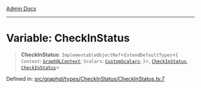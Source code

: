 [Admin Docs](/)

***

# Variable: CheckInStatus

> **CheckInStatus**: `ImplementableObjectRef`\<`ExtendDefaultTypes`\<\{ `Context`: [`GraphQLContext`](../../../../context/type-aliases/GraphQLContext.md); `Scalars`: [`CustomScalars`](../../../../scalars/type-aliases/CustomScalars.md); \}\>, [`CheckInStatus`](../type-aliases/CheckInStatus.md), [`CheckInStatus`](../type-aliases/CheckInStatus.md)\>

Defined in: [src/graphql/types/CheckInStatus/CheckInStatus.ts:7](https://github.com/Sourya07/talawa-api/blob/4e4298c85a0d2c28affa824f2aab7ec32b5f3ac5/src/graphql/types/CheckInStatus/CheckInStatus.ts#L7)
